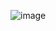 ![image](https://github.com/ktu0709/java_study/assets/44633204/c60bada2-81aa-416c-bb9c-ea2e2f2b4d3d)
